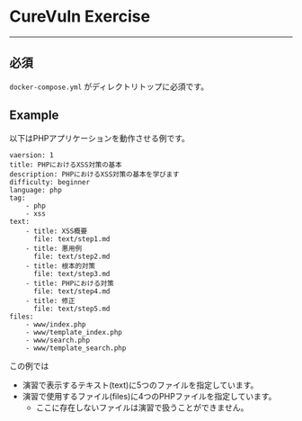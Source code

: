 # CureVuln Exercise

---

## 必須

`docker-compose.yml` がディレクトリトップに必須です。

## Example

以下はPHPアプリケーションを動作させる例です。

```
vaersion: 1
title: PHPにおけるXSS対策の基本
description: PHPにおけるXSS対策の基本を学びます
difficulty: beginner
language: php
tag:
    - php
    - xss
text:
    - title: XSS概要
      file: text/step1.md
    - title: 悪用例
      file: text/step2.md
    - title: 根本的対策
      file: text/step3.md
    - title: PHPにおける対策
      file: text/step4.md
    - title: 修正
      file: text/step5.md
files:
    - www/index.php
    - www/template_index.php
    - www/search.php
    - www/template_search.php
```

この例では

- 演習で表示するテキスト(text)に5つのファイルを指定しています。
- 演習で使用するファイル(files)に4つのPHPファイルを指定しています。
  - ここに存在しないファイルは演習で扱うことができません。
